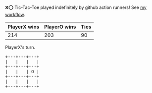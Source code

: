 :x::o: Tic-Tac-Toe played indefinitely by github action runners! See [my workflow](.github/workflows/play.yaml).

|PlayerX wins|PlayerO wins|Ties|
|-|-|-|
|214|203|90|

PlayerX's turn.

<pre>
+---+---+---+
|   |   |   |
+---+---+---+
|   |   | O |
+---+---+---+
|   |   |   |
+---+---+---+
</pre>